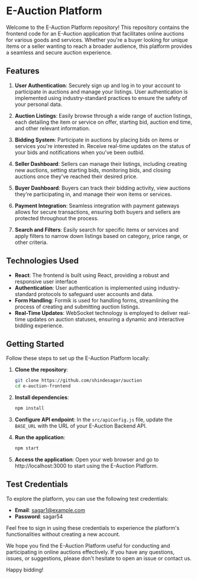 # E-Auction Platform

Welcome to the E-Auction Platform repository! This repository contains the frontend code for an E-Auction application that facilitates online auctions for various goods and services. Whether you're a buyer looking for unique items or a seller wanting to reach a broader audience, this platform provides a seamless and secure auction experience.

## Features

1. **User Authentication**: Securely sign up and log in to your account to participate in auctions and manage your listings. User authentication is implemented using industry-standard practices to ensure the safety of your personal data.

2. **Auction Listings**: Easily browse through a wide range of auction listings, each detailing the item or service on offer, starting bid, auction end time, and other relevant information. 

3. **Bidding System**: Participate in auctions by placing bids on items or services you're interested in. Receive real-time updates on the status of your bids and notifications when you've been outbid.

4. **Seller Dashboard**: Sellers can manage their listings, including creating new auctions, setting starting bids, monitoring bids, and closing auctions once they've reached their desired price.

5. **Buyer Dashboard**: Buyers can track their bidding activity, view auctions they're participating in, and manage their won items or services.

6. **Payment Integration**: Seamless integration with payment gateways allows for secure transactions, ensuring both buyers and sellers are protected throughout the process.

7. **Search and Filters**: Easily search for specific items or services and apply filters to narrow down listings based on category, price range, or other criteria.

## Technologies Used

- **React**: The frontend is built using React, providing a robust and responsive user interface
- **Authentication**: User authentication is implemented using industry-standard protocols to safeguard user accounts and data.
- **Form Handling**: Formik is used for handling forms, streamlining the process of creating and submitting auction listings.
- **Real-Time Updates**: WebSocket technology is employed to deliver real-time updates on auction statuses, ensuring a dynamic and interactive bidding experience.

## Getting Started

Follow these steps to set up the E-Auction Platform locally:

1. **Clone the repository**:

    ```bash
    git clone https://github.com/shindesagar/auction
    cd e-auction-frontend
    ```

2. **Install dependencies**:

    ```bash
    npm install
    ```

3. **Configure API endpoint**: In the `src/apiConfig.js` file, update the `BASE_URL` with the URL of your E-Auction Backend API.

4. **Run the application**:

    ```bash
    npm start
    ```

5. **Access the application**: Open your web browser and go to http://localhost:3000 to start using the E-Auction Platform.

## Test Credentials

To explore the platform, you can use the following test credentials:

- **Email**: sagar1@example.com
- **Password**: sagar54

Feel free to sign in using these credentials to experience the platform's functionalities without creating a new account.

We hope you find the E-Auction Platform useful for conducting and participating in online auctions effectively. If you have any questions, issues, or suggestions, please don't hesitate to open an issue or contact us.

Happy bidding!
